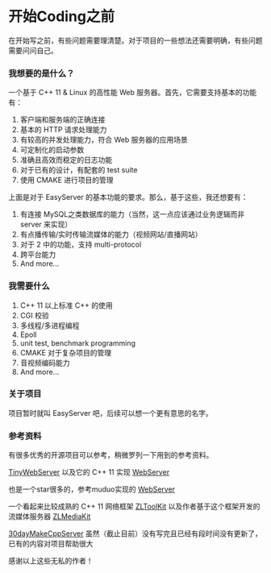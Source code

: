 # 开始Coding之前

在开始写之前，有些问题需要理清楚。对于项目的一些想法还需要明确，有些问题需要问问自己。



### 我想要的是什么？

一个基于 C++ 11 & Linux 的高性能 Web 服务器。首先，它需要支持基本的功能有：

1. 客户端和服务端的正确连接
2. 基本的 HTTP 请求处理能力
3. 有较高的并发处理能力，符合 Web 服务器的应用场景
4. 可定制化的启动参数
5. 准确且高效而稳定的日志功能
6. 对于已有的设计，有配套的 test suite
7. 使用 CMAKE 进行项目的管理

上面是对于 EasyServer 的基本功能的要求。那么，基于这些，我还想要有：

1. 有连接 MySQL之类数据库的能力（当然，这一点应该通过业务逻辑而非 server 来实现）
2. 有点播传输/实时传输流媒体的能力（视频网站/直播网站）
3. 对于 2 中的功能，支持 multi-protocol
4. 跨平台能力
5. And more...



### 我需要什么

1. C++ 11 以上标准 C++ 的使用
2. CGI 校验
3. 多线程/多进程编程
4. Epoll
5. unit test, benchmark programming
6. CMAKE 对于复杂项目的管理
7. 音视频编码能力
8. And more...



### 关于项目

项目暂时就叫 EasyServer 吧，后续可以想一个更有意思的名字。



### 参考资料

有很多优秀的开源项目可以参考，稍微罗列一下用到的参考资料。

[TinyWebServer](https://github.com/qinguoyi/TinyWebServer) 以及它的 C++ 11 实现 [WebServer](https://github.com/markparticle/WebServer)

也是一个star很多的，参考muduo实现的 [WebServer](https://github.com/linyacool/WebServer)

一个看起来比较成熟的 C++ 11 网络框架 [ZLToolKit](https://github.com/ZLMediaKit/ZLToolKit) 以及作者基于这个框架开发的流媒体服务器 [ZLMediaKit](https://github.com/ZLMediaKit/ZLMediaKit)

[30dayMakeCppServer](https://github.com/yuesong-feng/30dayMakeCppServer) 虽然（截止目前）没有写完且已经有段时间没有更新了，已有的内容对项目帮助很大



感谢以上这些无私的作者！